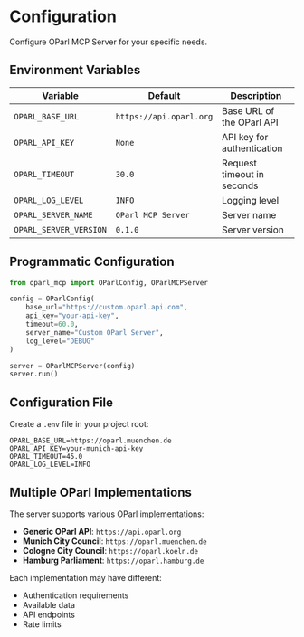 # Configuration

Configure OParl MCP Server for your specific needs.

## Environment Variables

| Variable | Default | Description |
|----------|---------|-------------|
| `OPARL_BASE_URL` | `https://api.oparl.org` | Base URL of the OParl API |
| `OPARL_API_KEY` | `None` | API key for authentication |
| `OPARL_TIMEOUT` | `30.0` | Request timeout in seconds |
| `OPARL_LOG_LEVEL` | `INFO` | Logging level |
| `OPARL_SERVER_NAME` | `OParl MCP Server` | Server name |
| `OPARL_SERVER_VERSION` | `0.1.0` | Server version |

## Programmatic Configuration

```python
from oparl_mcp import OParlConfig, OParlMCPServer

config = OParlConfig(
    base_url="https://custom.oparl.api.com",
    api_key="your-api-key",
    timeout=60.0,
    server_name="Custom OParl Server",
    log_level="DEBUG"
)

server = OParlMCPServer(config)
server.run()
```

## Configuration File

Create a `.env` file in your project root:

```env
OPARL_BASE_URL=https://oparl.muenchen.de
OPARL_API_KEY=your-munich-api-key
OPARL_TIMEOUT=45.0
OPARL_LOG_LEVEL=INFO
```

## Multiple OParl Implementations

The server supports various OParl implementations:

- **Generic OParl API**: `https://api.oparl.org`
- **Munich City Council**: `https://oparl.muenchen.de`
- **Cologne City Council**: `https://oparl.koeln.de`
- **Hamburg Parliament**: `https://oparl.hamburg.de`

Each implementation may have different:
- Authentication requirements
- Available data
- API endpoints
- Rate limits
